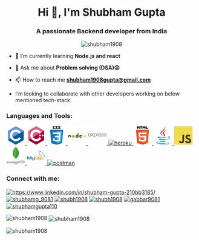 <h1 align="center">Hi 👋, I'm Shubham Gupta</h1>
<h3 align="center">A passionate Backend developer from India</h3>

<p align="center"> <img src="https://komarev.com/ghpvc/?username=shubham1908&label=Profile%20views&color=0e75b6&style=flat" alt="shubham1908" /> </p>


- 🌱 I’m currently learning **Node.js and react**

- 💬 Ask me about **Problem solving (DSA)😉**

- 📫 How to reach me **shubham1908gupta@gmail.com**

-  I’m looking to collaborate with other developers working on below mentioned tech-stack.



<h3 align="left">Languages and Tools:</h3>
<p align="left"> <a href="https://www.cprogramming.com/" target="_blank" rel="noreferrer"> <img src="https://raw.githubusercontent.com/devicons/devicon/master/icons/c/c-original.svg" alt="c" width="50" height="50"/> </a> <a href="https://www.w3schools.com/cpp/" target="_blank" rel="noreferrer"> <img src="https://raw.githubusercontent.com/devicons/devicon/master/icons/cplusplus/cplusplus-original.svg" alt="cplusplus" width="50" height="50"/> </a> <a href="https://www.w3schools.com/css/" target="_blank" rel="noreferrer"> <img src="https://raw.githubusercontent.com/devicons/devicon/master/icons/css3/css3-original-wordmark.svg" alt="css3" width="50" height="50"/> </a> <a href="https://nodejs.org" target="_blank" rel="noreferrer"> <img src="https://raw.githubusercontent.com/devicons/devicon/master/icons/nodejs/nodejs-original-wordmark.svg" alt="nodejs" width="50" height="50"/> </a> <a href="https://expressjs.com" target="_blank" rel="noreferrer"> <img src="https://raw.githubusercontent.com/devicons/devicon/master/icons/express/express-original-wordmark.svg" alt="express" width="50" height="50"/> </a> <a href="https://heroku.com" target="_blank" rel="noreferrer"> <img src="https://www.vectorlogo.zone/logos/heroku/heroku-icon.svg" alt="heroku" width="50" height="50"/> </a> <a href="https://www.w3.org/html/" target="_blank" rel="noreferrer"> <img src="https://raw.githubusercontent.com/devicons/devicon/master/icons/html5/html5-original-wordmark.svg" alt="html5" width="50" height="50"/> </a> <a href="https://www.java.com" target="_blank" rel="noreferrer"> <img src="https://raw.githubusercontent.com/devicons/devicon/master/icons/java/java-original.svg" alt="java" width="50" height="50"/> </a> <a href="https://developer.mozilla.org/en-US/docs/Web/JavaScript" target="_blank" rel="noreferrer"> <img src="https://raw.githubusercontent.com/devicons/devicon/master/icons/javascript/javascript-original.svg" alt="javascript" width="50" height="50"/> </a> <a href="https://www.mongodb.com/" target="_blank" rel="noreferrer"> <img src="https://raw.githubusercontent.com/devicons/devicon/master/icons/mongodb/mongodb-original-wordmark.svg" alt="mongodb" width="50" height="50"/> </a> <a href="https://www.mysql.com/" target="_blank" rel="noreferrer"> <img src="https://raw.githubusercontent.com/devicons/devicon/master/icons/mysql/mysql-original-wordmark.svg" alt="mysql" width="50" height="50"/> </a> <a href="https://postman.com" target="_blank" rel="noreferrer"> <img src="https://www.vectorlogo.zone/logos/getpostman/getpostman-icon.svg" alt="postman" width="50" height="50"/> </a> </p>

<h3 align="left">Connect with me:</h3>
<p align="left">
<a href="https://linkedin.com/in/https://www.linkedin.com/in/shubham-gupta-210bb3185/" target="blank"><img align="center" src="https://raw.githubusercontent.com/rahuldkjain/github-profile-readme-generator/master/src/images/icons/Social/linked-in-alt.svg" alt="https://www.linkedin.com/in/shubham-gupta-210bb3185/" height="50" width="50" /></a>
<a href="https://www.codechef.com/users/shubhamg_9081" target="blank"><img align="center" src="https://cdn.jsdelivr.net/npm/simple-icons@3.1.0/icons/codechef.svg" alt="shubhamg_9081" height="50" width="50" /></a>
<a href="https://www.hackerrank.com/shubh1908" target="blank"><img align="center" src="https://raw.githubusercontent.com/rahuldkjain/github-profile-readme-generator/master/src/images/icons/Social/hackerrank.svg" alt="shubh1908" height="50" width="50" /></a>
<a href="https://codeforces.com/profile/shubh1908" target="blank"><img align="center" src="https://raw.githubusercontent.com/rahuldkjain/github-profile-readme-generator/master/src/images/icons/Social/codeforces.svg" alt="shubh1908" height="50" width="50" /></a>
<a href="https://www.leetcode.com/gabbar9081" target="blank"><img align="center" src="https://raw.githubusercontent.com/rahuldkjain/github-profile-readme-generator/master/src/images/icons/Social/leet-code.svg" alt="gabbar9081" height="50" width="50" /></a>
<a href="https://auth.geeksforgeeks.org/user/shubhamgupta110" target="blank"><img align="center" src="https://raw.githubusercontent.com/rahuldkjain/github-profile-readme-generator/master/src/images/icons/Social/geeks-for-geeks.svg" alt="shubhamgupta110" height="50" width="50" /></a>
</p>

<p><img align="left" src="https://github-readme-stats.vercel.app/api/top-langs?username=shubham1908&show_icons=true&locale=en&layout=compact" alt="shubham1908" /></p>

<p>&nbsp;<img align="center" src="https://github-readme-stats.vercel.app/api?username=shubham1908&show_icons=true&locale=en" alt="shubham1908" /></p>

<p><img align="center" src="https://github-readme-streak-stats.herokuapp.com/?user=shubham1908&" alt="shubham1908" /></p>
